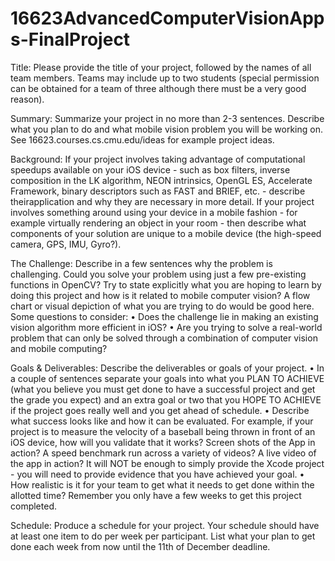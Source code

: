 # 16623AdvancedComputerVisionApps-FinalProject

Title: Please provide the title of your project, followed by the names of all team members. Teams may include up to two students (special permission can be obtained for a team of three although there
must be a very good reason).

Summary: Summarize your project in no more than 2-3 sentences. Describe what you plan to do and what mobile vision problem you will be working on. See 16623.courses.cs.cmu.edu/ideas for
example project ideas.

Background: If your project involves taking advantage of computational speedups available on your iOS device - such as box filters, inverse composition in the LK algorithm, NEON intrinsics, OpenGL
ES, Accelerate Framework, binary descriptors such as FAST and BRIEF, etc. - describe theirapplication and why they are necessary in more detail. If your project involves something around
using your device in a mobile fashion - for example virtually rendering an object in your room - then describe what components of your solution are unique to a mobile device (the high-speed camera,
GPS, IMU, Gyro?).

The Challenge: Describe in a few sentences why the problem is challenging. Could you solve your problem using just a few pre-existing functions in OpenCV? Try to state explicitly what you are
hoping to learn by doing this project and how is it related to mobile computer vision? A flow chart or visual depiction of what you are trying to do would be good here. Some questions to consider:
• Does the challenge lie in making an existing vision algorithm more efficient in iOS? 
• Are you trying to solve a real-world problem that can only be solved through a combination of computer vision and mobile computing?

Goals & Deliverables: Describe the deliverables or goals of your project.
• In a couple of sentences separate your goals into what you PLAN TO ACHIEVE (what you believe you must get done to have a successful project and get the grade you expect) and an
extra goal or two that you HOPE TO ACHIEVE if the project goes really well and you get ahead of schedule.
• Describe what success looks like and how it can be evaluated. For example, if your project is to measure the velocity of a baseball being thrown in front of an iOS device, how will you
validate that it works? Screen shots of the App in action? A speed benchmark run across a variety of videos? A live video of the app in action? It will NOT be enough to simply provide
the Xcode project - you will need to provide evidence that you have achieved your goal.
• How realistic is it for your team to get what it needs to get done within the allotted time? Remember you only have a few weeks to get this project completed.

Schedule: Produce a schedule for your project. Your schedule should have at least one item to do per week per participant. List what your plan to get done each week from now until the 11th of
December deadline.
